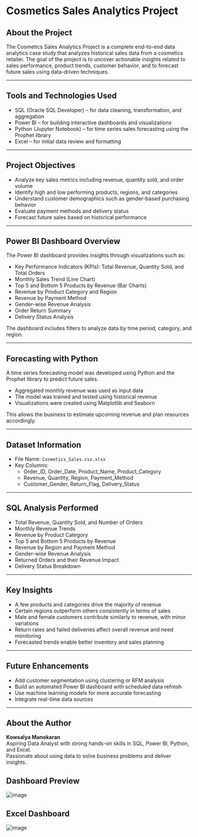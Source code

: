 # Cosmetics Sales Analytics Project

## About the Project
The Cosmetics Sales Analytics Project is a complete end-to-end data analytics case study that analyzes historical sales data from a cosmetics retailer. The goal of the project is to uncover actionable insights related to sales performance, product trends, customer behavior, and to forecast future sales using data-driven techniques.

---

## Tools and Technologies Used
- SQL (Oracle SQL Developer) – for data cleaning, transformation, and aggregation
- Power BI – for building interactive dashboards and visualizations
- Python (Jupyter Notebook) – for time series sales forecasting using the Prophet library
- Excel – for initial data review and formatting

---

## Project Objectives
- Analyze key sales metrics including revenue, quantity sold, and order volume
- Identify high and low performing products, regions, and categories
- Understand customer demographics such as gender-based purchasing behavior
- Evaluate payment methods and delivery status
- Forecast future sales based on historical performance

---

## Power BI Dashboard Overview
The Power BI dashboard provides insights through visualizations such as:

- Key Performance Indicators (KPIs): Total Revenue, Quantity Sold, and Total Orders
- Monthly Sales Trend (Line Chart)
- Top 5 and Bottom 5 Products by Revenue (Bar Charts)
- Revenue by Product Category and Region
- Revenue by Payment Method
- Gender-wise Revenue Analysis
- Order Return Summary
- Delivery Status Analysis

The dashboard includes filters to analyze data by time period, category, and region.

---

## Forecasting with Python
A time series forecasting model was developed using Python and the Prophet library to predict future sales.

- Aggregated monthly revenue was used as input data
- The model was trained and tested using historical revenue
- Visualizations were created using Matplotlib and Seaborn

This allows the business to estimate upcoming revenue and plan resources accordingly.

---

## Dataset Information
- File Name: `Cosmetics_Sales.csv.xlsx`
- Key Columns:
  - Order_ID, Order_Date, Product_Name, Product_Category
  - Revenue, Quantity, Region, Payment_Method
  - Customer_Gender, Return_Flag, Delivery_Status

---

## SQL Analysis Performed
- Total Revenue, Quantity Sold, and Number of Orders
- Monthly Revenue Trends
- Revenue by Product Category
- Top 5 and Bottom 5 Products by Revenue
- Revenue by Region and Payment Method
- Gender-wise Revenue Analysis
- Returned Orders and their Revenue Impact
- Delivery Status Breakdown

---

## Key Insights
- A few products and categories drive the majority of revenue
- Certain regions outperform others consistently in terms of sales
- Male and female customers contribute similarly to revenue, with minor variations
- Return rates and failed deliveries affect overall revenue and need monitoring
- Forecasted trends enable better inventory and sales planning

---

## Future Enhancements
- Add customer segmentation using clustering or RFM analysis
- Build an automated Power BI dashboard with scheduled data refresh
- Use machine learning models for more accurate forecasting
- Integrate real-time data sources

---

## About the Author
**Kowsalya Manokaran**  
Aspiring Data Analyst with strong hands-on skills in SQL, Power BI, Python, and Excel.  
Passionate about using data to solve business problems and deliver insights.

## Dashboard Preview
![image](https://github.com/user-attachments/assets/bf17fc68-dd71-470d-8543-e26ed25171e3)
## Excel Dashboard
![image](https://github.com/user-attachments/assets/fd9dd522-9424-4181-a8e4-761e15e6addc)


